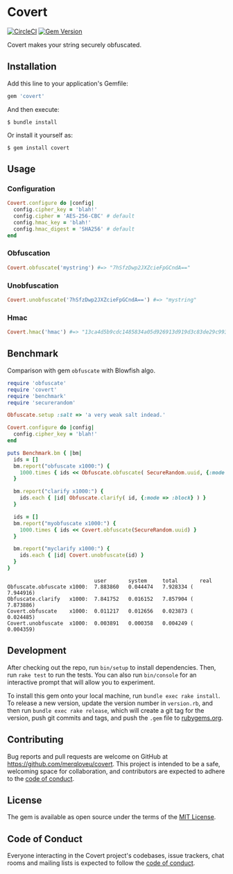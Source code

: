 # Covert

[![CircleCI](https://circleci.com/gh/merqloveu/covert.svg?style=svg)](https://circleci.com/gh/merqloveu/covert)
[![Gem Version](https://badge.fury.io/rb/covert.svg)](https://badge.fury.io/rb/covert)

Covert makes your string securely obfuscated.

## Installation

Add this line to your application's Gemfile:

```ruby
gem 'covert'
```

And then execute:

    $ bundle install

Or install it yourself as:

    $ gem install covert

## Usage

### Configuration
```ruby
Covert.configure do |config|
  config.cipher_key = 'blah!'
  config.cipher = 'AES-256-CBC' # default
  config.hmac_key = 'blah!'
  config.hmac_digest = 'SHA256' # default
end
```

### Obfuscation
```ruby
Covert.obfuscate('mystring') #=> "7hSfzDwp2JXZcieFpGCndA=="
```

### Unobfuscation
```ruby
Covert.unobfuscate('7hSfzDwp2JXZcieFpGCndA==') #=> "mystring"
```

### Hmac
```ruby
Covert.hmac('hmac') #=> "13ca4d5b9cdc1485834a05d926913d919d3c83de29c99314a7dbccafdc8be8ac"
```

## Benchmark

Comparison with gem `obfuscate` with Blowfish algo.

```ruby
require 'obfuscate'
require 'covert'
require 'benchmark'
require 'securerandom'

Obfuscate.setup :salt => 'a very weak salt indead.'

Covert.configure do |config|
  config.cipher_key = 'blah!'
end

puts Benchmark.bm { |bm|
  ids = []
  bm.report("obfuscate x1000:") {
    1000.times { ids << Obfuscate.obfuscate( SecureRandom.uuid, {:mode => :block} ) }
  }

  bm.report("clarify x1000:") {
    ids.each { |id| Obfuscate.clarify( id, {:mode => :block} ) }
  }

  ids = []
  bm.report("myobfuscate x1000:") {
    1000.times { ids << Covert.obfuscate(SecureRandom.uuid) }
  }

  bm.report("myclarify x1000:") {
    ids.each { |id| Covert.unobfuscate(id) }
  }
}
```

```shell
                            user       system     total       real
Obfuscate.obfuscate x1000:  7.883860   0.044474   7.928334 (  7.944916)
Obfuscate.clarify   x1000:  7.841752   0.016152   7.857904 (  7.873886)
Covert.obfuscate    x1000:  0.011217   0.012656   0.023873 (  0.024485)
Covert.unobfuscate  x1000:  0.003891   0.000358   0.004249 (  0.004359)
```

## Development

After checking out the repo, run `bin/setup` to install dependencies. Then, run `rake test` to run the tests. You can also run `bin/console` for an interactive prompt that will allow you to experiment.

To install this gem onto your local machine, run `bundle exec rake install`. To release a new version, update the version number in `version.rb`, and then run `bundle exec rake release`, which will create a git tag for the version, push git commits and tags, and push the `.gem` file to [rubygems.org](https://rubygems.org).

## Contributing

Bug reports and pull requests are welcome on GitHub at https://github.com/merqloveu/covert. This project is intended to be a safe, welcoming space for collaboration, and contributors are expected to adhere to the [code of conduct](https://github.com/merqloveu/covert/blob/master/CODE_OF_CONDUCT.md).


## License

The gem is available as open source under the terms of the [MIT License](https://opensource.org/licenses/MIT).

## Code of Conduct

Everyone interacting in the Covert project's codebases, issue trackers, chat rooms and mailing lists is expected to follow the [code of conduct](https://github.com/merqloveu/covert/blob/master/CODE_OF_CONDUCT.md).
